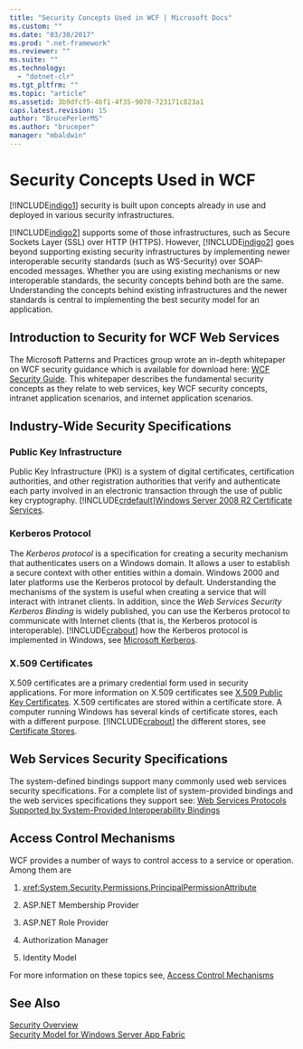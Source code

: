 ```yaml
---
title: "Security Concepts Used in WCF | Microsoft Docs"
ms.custom: ""
ms.date: "03/30/2017"
ms.prod: ".net-framework"
ms.reviewer: ""
ms.suite: ""
ms.technology: 
  - "dotnet-clr"
ms.tgt_pltfrm: ""
ms.topic: "article"
ms.assetid: 3b9dfcf5-4bf1-4f35-9070-723171c823a1
caps.latest.revision: 15
author: "BrucePerlerMS"
ms.author: "bruceper"
manager: "mbaldwin"
---
```

# Security Concepts Used in WCF
[!INCLUDE[indigo1](../../../../includes/indigo1-md.md)] security is built upon concepts already in use and deployed in various security infrastructures.  
  
 [!INCLUDE[indigo2](../../../../includes/indigo2-md.md)] supports some of those infrastructures, such as Secure Sockets Layer (SSL) over HTTP (HTTPS). However, [!INCLUDE[indigo2](../../../../includes/indigo2-md.md)] goes beyond supporting existing security infrastructures by implementing newer interoperable security standards (such as WS-Security) over SOAP-encoded messages. Whether you are using existing mechanisms or new interoperable standards, the security concepts behind both are the same. Understanding the concepts behind existing infrastructures and the newer standards is central to implementing the best security model for an application.  
  
## Introduction to Security for WCF Web Services  
 The Microsoft Patterns and Practices group wrote an in-depth whitepaper on WCF security guidance which is available for download here: [WCF Security Guide](http://go.microsoft.com/fwlink/?LinkId=210210). This whitepaper describes the fundamental security concepts as they relate to web services, key WCF security concepts, intranet application scenarios, and internet application scenarios.  
  
## Industry-Wide Security Specifications  
  
### Public Key Infrastructure  
 Public Key Infrastructure (PKI) is a system of digital certificates, certification authorities, and other registration authorities that verify and authenticate each party involved in an electronic transaction through the use of public key cryptography. [!INCLUDE[crdefault](../../../../includes/crdefault-md.md)][Windows Server 2008 R2 Certificate Services](http://go.microsoft.com/fwlink/?LinkId=210211).  
  
### Kerberos Protocol  
 The *Kerberos protocol* is a specification for creating a security mechanism that authenticates users on a Windows domain. It allows a user to establish a secure context with other entities within a domain. Windows 2000 and later platforms use the Kerberos protocol by default. Understanding the mechanisms of the system is useful when creating a service that will interact with intranet clients. In addition, since the *Web Services Security Kerberos Binding* is widely published, you can use the Kerberos protocol to communicate with Internet clients (that is, the Kerberos protocol is interoperable). [!INCLUDE[crabout](../../../../includes/crabout-md.md)] how the Kerberos protocol is implemented in Windows, see  [Microsoft Kerberos](http://go.microsoft.com/fwlink/?LinkId=210212).  
  
### X.509 Certificates  
 X.509 certificates are a primary credential form used in security applications. For more information on X.509 certificates see [X.509 Public Key Certificates](http://go.microsoft.com/fwlink/?LinkId=210213). X.509 certificates are stored within a certificate store. A computer running Windows has several kinds of certificate stores, each with a different purpose. [!INCLUDE[crabout](../../../../includes/crabout-md.md)] the different stores, see [Certificate Stores](http://go.microsoft.com/fwlink/?LinkID=87787).  
  
## Web Services Security Specifications  
 The system-defined bindings support many commonly used web services security specifications. For a complete list of system-provided bindings and the web services specifications they support see: [Web Services Protocols Supported by System-Provided Interoperability Bindings](../../../../docs/framework/wcf/feature-details/web-services-protocols-supported-by-system-provided-interoperability-bindings.md)  
  
## Access Control Mechanisms  
 WCF provides a number of ways to control access to a service or operation. Among them are  
  
1.  <xref:System.Security.Permissions.PrincipalPermissionAttribute>  
  
2.  ASP.NET Membership Provider  
  
3.  ASP.NET Role Provider  
  
4.  Authorization Manager  
  
5.  Identity Model  
  
 For more information on these topics see, [Access Control Mechanisms](../../../../docs/framework/wcf/feature-details/access-control-mechanisms.md)  
  
## See Also  
 [Security Overview](../../../../docs/framework/wcf/feature-details/security-overview.md)   
 [Security Model for Windows Server App Fabric](http://go.microsoft.com/fwlink/?LinkID=201279&clcid=0x409)